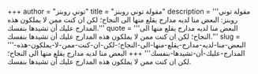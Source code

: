 +++
author = "توني روبنز"
title = "مقولة توني روبنز"
description = '''مقولة توني روبنز: البعض منا لديه مدارج يقلع منها الى النجاح؛ لكن ان كنت ممن لا يملكون هذه المدارج عليك أن تشيدها بنفسك.'''
quote = '''البعض منا لديه مدارج يقلع منها الى النجاح؛ لكن ان كنت ممن لا يملكون هذه المدارج عليك أن تشيدها بنفسك.'''
slug = '''البعض-منا-لديه-مدارج-يقلع-منها-الى-النجاح؛-لكن-ان-كنت-ممن-لا-يملكون-هذه-المدارج-عليك-أن-تشيدها-بنفسك'''
+++
البعض منا لديه مدارج يقلع منها الى النجاح؛ لكن ان كنت ممن لا يملكون هذه المدارج عليك أن تشيدها بنفسك.
